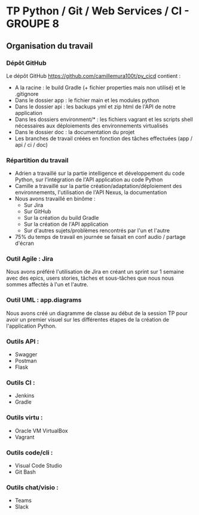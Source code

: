 # TP Python / Git / Web Services / CI - GROUPE 8

## Organisation du travail

### Dépôt GitHub

Le dépôt GitHub https://github.com/camillemura100t/py_cicd contient :

* A la racine : le build Gradle (+ fichier properties mais non utilisé) et le .gitignore
* Dans le dossier app : le fichier main et les modules python
* Dans le dossier api : les backups yml et zip html de l'API de notre application
* Dans les dossiers environment/* : les fichiers vagrant et les scripts shell nécessaires aux déploiements des environnements virtualisés
* Dans le dossier doc : la documentation du projet
* Les branches de travail créées en fonction des tâches effectuées (app / api / ci / doc)

### Répartition du travail

* Adrien a travaillé sur la partie intelligence et développement du code Python, sur l'intégration de l'API application au code Python
* Camille a travaillé sur la partie création/adaptation/déploiement des environnements, l'utilisation de l'API Nexus, la documentation
* Nous avons travaillé en binôme :
    * Sur Jira
    * Sur GitHub
    * Sur la création du build Gradle
    * Sur la création de l'API application
    * Sur d'autres sujets/problèmes rencontrés par l'un et l'autre
* 75% du temps de travail en journée se faisait en conf audio / partage d'écran

### Outil Agile : Jira

Nous avons préféré l'utilisation de Jira en créant un sprint sur 1 semaine avec des epics, users stories, tâches et sous-tâches que nous nous sommes affectés à l'un et l'autre.

### Outil UML : app.diagrams

Nous avons créé un diagramme de classe au début de la session TP pour avoir un premier visuel sur les différentes étapes de la création de l'application Python.

### Outils API :

* Swagger
* Postman
* Flask

### Outils CI :

* Jenkins
* Gradle

### Outils virtu :

* Oracle VM VirtualBox
* Vagrant

### Outils code/cli :

* Visual Code Studio
* Git Bash

### Outils chat/visio :

* Teams
* Slack

